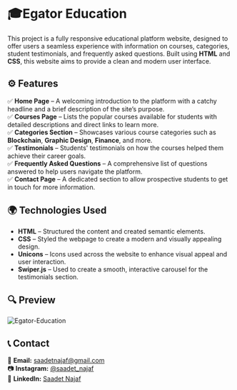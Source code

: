 # 🎓Egator Education

This project is a fully responsive educational platform website, designed to offer users a seamless experience with information on courses, categories, student testimonials, and frequently asked questions. Built using **HTML** and **CSS**, this website aims to provide a clean and modern user interface.

## ⚙️ Features

✅ **Home Page** – A welcoming introduction to the platform with a catchy headline and a brief description of the site’s purpose.  
✅ **Courses Page** – Lists the popular courses available for students with detailed descriptions and direct links to learn more.  
✅ **Categories Section** – Showcases various course categories such as **Blockchain**, **Graphic Design**, **Finance**, and more.  
✅ **Testimonials** – Students' testimonials on how the courses helped them achieve their career goals.  
✅ **Frequently Asked Questions** – A comprehensive list of questions answered to help users navigate the platform.  
✅ **Contact Page** – A dedicated section to allow prospective students to get in touch for more information.  

## 🌍 Technologies Used

- **HTML** – Structured the content and created semantic elements.  
- **CSS** – Styled the webpage to create a modern and visually appealing design.  
- **Unicons** – Icons used across the website to enhance visual appeal and user interaction.  
- **Swiper.js** – Used to create a smooth, interactive carousel for the testimonials section.

## 🔍 Preview

![Egator-Education](egator-education.gif)

## 📞 Contact

📩 **Email:** [saadetnajaf@gmail.com](mailto:saadetnajaf@gmail.com)  
📷 **Instagram:** [@saadet_najaf](https://www.instagram.com/saadet_najaf)  
💼 **LinkedIn:** [Saadet Najaf](https://www.linkedin.com/in/saadetnajaf/)
